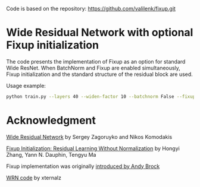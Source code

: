 Code is based on the repository: https://github.com/valilenk/fixup.git

# Wide Residual Network with optional Fixup initialization

The code presents the implementation of Fixup as an option for standard Wide ResNet. When BatchNorm and Fixup are enabled simultaneously, Fixup initialization and the standard structure of the residual block are used.

Usage example:

```sh
python train.py --layers 40 --widen-factor 10 --batchnorm False --fixup True
```

# Acknowledgment
[Wide Residual Network](https://arxiv.org/abs/1605.07146) by Sergey Zagoruyko and Nikos Komodakis

[Fixup Initialization: Residual Learning Without Normalization](https://arxiv.org/abs/1901.09321) by Hongyi Zhang, Yann N. Dauphin, Tengyu Ma

Fixup implementation was originally [introduced by Andy Brock](https://github.com/ajbrock/BoilerPlate)

[WRN code](https://github.com/xternalz/WideResNet-pytorch) by xternalz
